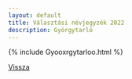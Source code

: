```yaml
---
layout: default
title: Választási névjegyzék 2022
description: Györgytarló
---
```


{% include Gyooxrgytarloo.html %}

[Vissza](./)